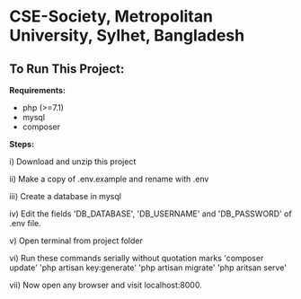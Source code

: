 # CSE-Society, Metropolitan University, Sylhet, Bangladesh

## To Run This Project: ##

**Requirements:**

 * php (>=7.1)
 * mysql
 * composer

**Steps:**

 i)  Download and unzip this project

 ii) Make a copy of .env.example and rename with .env

 iii) Create a database in mysql

 iv) Edit the fields 'DB_DATABASE', 'DB_USERNAME' and 'DB_PASSWORD' of .env file.

 v) Open terminal from project folder

 vi) Run these commands serially without quotation marks
	'composer update'
	'php artisan key:generate'
	'php artisan migrate'
	'php aritsan serve'

 vii) Now open any browser and visit localhost:8000.



